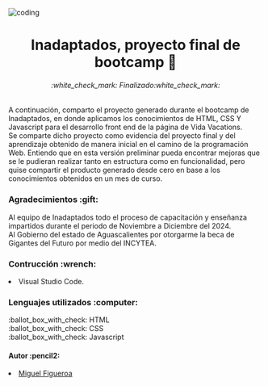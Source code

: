  ![coding](https://github.com/user-attachments/assets/829ec4e8-98fe-4fe8-8822-68b0479baf8d)

<h1 align="center">Inadaptados, proyecto final de bootcamp 🦙</h1>
<h6 align="center">:white_check_mark: Finalizado:white_check_mark:</h6>

A continuación, comparto el proyecto generado durante el bootcamp de Inadaptados, en donde aplicamos los conocimientos de HTML, CSS Y Javascript para el desarrollo front end de la página de Vida Vacations.
<br>
Se comparte dicho proyecto como evidencia del proyecto final y del aprendizaje obtenido de manera inicial en el camino de la programación Web. Entiendo que en esta versión preliminar pueda encontrar mejoras que se le pudieran realizar tanto en estructura como en funcionalidad, pero quise compartir el producto generado desde cero en base a los conocimientos obtenidos en un mes de curso.


<h3> Agradecimientos :gift:</h3>
Al equipo de Inadaptados todo el proceso de capacitación y enseñanza impartidos durante el periodo de Noviembre a Diciembre del 2024.
<br>
Al Gobierno del estado de Aguascalientes por otorgarme la beca de Gigantes del Futuro por medio del INCYTEA.

<h3 align="left"> Contrucción :wrench:</h3>
<li>Visual Studio Code.</li>

<h3 align="left">Lenguajes utilizados :computer: </h3>
:ballot_box_with_check: HTML
<br>
:ballot_box_with_check: CSS
<br>
:ballot_box_with_check: Javascript

<h4>Autor :pencil2:</h4>
<li><a href="https://github.com/MiguelFigueroa02">Miguel Figueroa</a></li>
